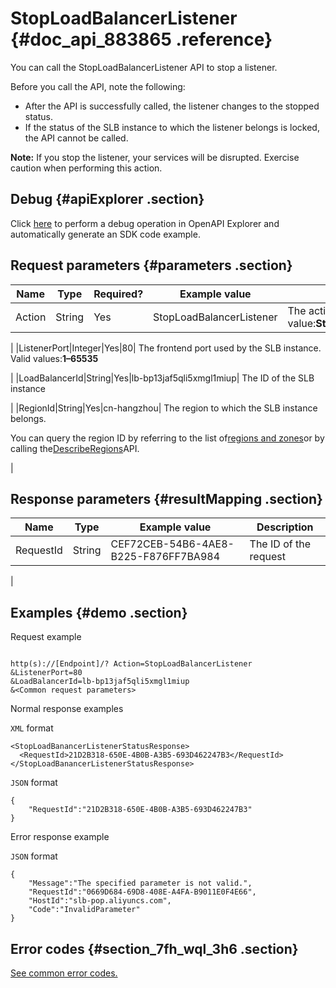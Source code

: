 # StopLoadBalancerListener {#doc_api_883865 .reference}

You can call the StopLoadBalancerListener API to stop a listener.

Before you call the API, note the following:

-   After the API is successfully called, the listener changes to the stopped status.
-   If the status of the SLB instance to which the listener belongs is locked, the API cannot be called.

**Note:** If you stop the listener, your services will be disrupted. Exercise caution when performing this action.

## Debug {#apiExplorer .section}

Click [here](https://api.aliyun.com/#product=Slb&api=StopLoadBalancerListener) to perform a debug operation in OpenAPI Explorer and automatically generate an SDK code example.

## Request parameters {#parameters .section}

|Name|Type|Required?|Example value|Description|
|----|----|---------|-------------|-----------|
|Action|String|Yes|StopLoadBalancerListener| The action to perform. Valid value:**StopLoadBalancerListener**

 |
|ListenerPort|Integer|Yes|80| The frontend port used by the SLB instance. Valid values:**1–65535**

 |
|LoadBalancerId|String|Yes|lb-bp13jaf5qli5xmgl1miup| The ID of the SLB instance

 |
|RegionId|String|Yes|cn-hangzhou| The region to which the SLB instance belongs.

 You can query the region ID by referring to the list of[regions and zones](~~40654~~)or by calling the[DescribeRegions](~~25609~~)API.

 |

## Response parameters {#resultMapping .section}

|Name|Type|Example value|Description|
|----|----|-------------|-----------|
|RequestId|String|CEF72CEB-54B6-4AE8-B225-F876FF7BA984| The ID of the request

 |

## Examples {#demo .section}

Request example

``` {#request_demo}

http(s)://[Endpoint]/? Action=StopLoadBalancerListener
&ListenerPort=80
&LoadBalancerId=lb-bp13jaf5qli5xmgl1miup
&<Common request parameters>

```

Normal response examples

`XML` format

``` {#xml_return_success_demo}
<StopLoadBanancerListenerStatusResponse>
  <RequestId>21D2B318-650E-4B0B-A3B5-693D462247B3</RequestId>
</StopLoadBanancerListenerStatusResponse>

```

`JSON` format

``` {#json_return_success_demo}
{
	"RequestId":"21D2B318-650E-4B0B-A3B5-693D462247B3"
}
```

Error response example

`JSON` format

``` {#json_return_failed_demo}
{
	"Message":"The specified parameter is not valid.",
	"RequestId":"0669D684-69D8-408E-A4FA-B9011E0F4E66",
	"HostId":"slb-pop.aliyuncs.com",
	"Code":"InvalidParameter"
}
```

## Error codes {#section_7fh_wql_3h6 .section}

[See common error codes.](https://error-center.alibabacloud.com/status/product/Slb?spm=a2c69.11428812.home.38.5972hYtYhYtYON)

